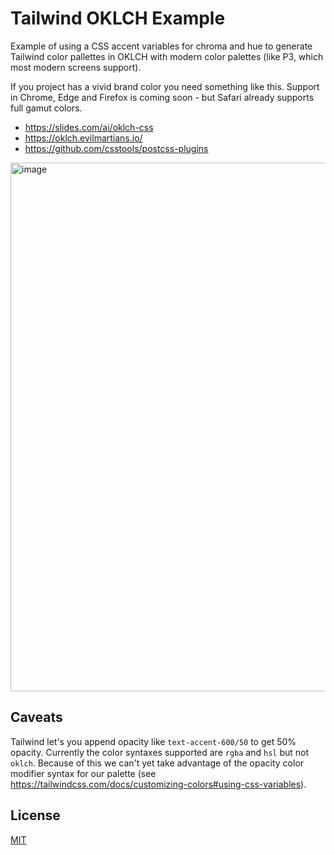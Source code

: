 # Tailwind OKLCH Example

Example of using a CSS accent variables for chroma and hue to generate Tailwind color pallettes in
OKLCH with modern color palettes (like P3, which most modern screens support).

If you project has a vivid brand color you need something like this. Support in Chrome, Edge and
Firefox is coming soon - but Safari already supports full gamut colors.

- https://slides.com/ai/oklch-css
- https://oklch.evilmartians.io/
- https://github.com/csstools/postcss-plugins

<img width="846" alt="image" src="https://user-images.githubusercontent.com/701/176175125-cf524714-48b5-4c60-8072-b95aa2f1c3ad.png">

## Caveats

Tailwind let's you append opacity like `text-accent-600/50` to get 50% opacity. Currently the color
syntaxes supported are `rgba` and `hsl` but not `oklch`. Because of this we can't yet take advantage
of the opacity color modifier syntax for our palette (see
https://tailwindcss.com/docs/customizing-colors#using-css-variables).

## License

[MIT](https://choosealicense.com/licenses/mit/)
